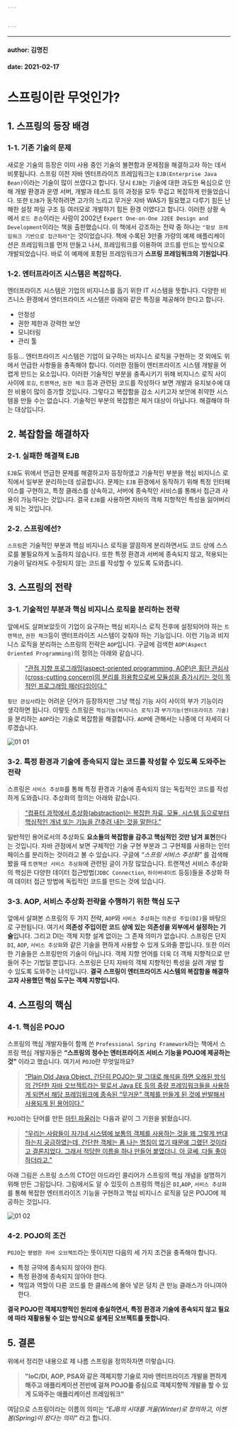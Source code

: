 ```yaml
---


---
```


<hr>
<h4 id="author-김명진">author: 김명진</h4>
<h4 id="date-2021-02-17">date: 2021-02-17</h4>
<h1 id="스프링이란-무엇인가">스프링이란 무엇인가?</h1>
<h2 id="스프링의-등장-배경">1.  스프링의 등장 배경</h2>
<h3 id="기존-기술의-문제">1-1. 기존 기술의 문제</h3>
<p>새로운 기술의 등장은 이미 사용 중인 기술의 불편함과 문제점을 해결하고자 하는 데서 비롯됩니다. 스프링 이전 자바 엔터프라이즈 프레임워크는 <code>EJB(Enterprise Java Bean)</code>이라는 기술이 많이 쓰였다고 합니다. 당시 <code>EJB</code>는 기술에 대한 과도한 욕심으로 인해 개발 환경과 운영 서버, 개발과 테스트 등의 과정을 모두 무겁고 복잡하게 만들었습니다. 또한 <code>EJB</code>가 동작하려면 고가의 느리고 무거운 자바 WAS가 필요했고 다루기 힘든 난해한 설정 파일 구조 등 여러모로 개발하기 힘든 환경 이였다고 합니다. 이러한 상황 속에서 <code>로드 존슨</code>이라는 사람이 2002년 <code>Expert One-on-One J2EE Design and Development</code>이라는 책을 출판했습니다. 이 책에서 강조하는 전략 중 하나는 <code>"항상 프레임워크 기반으로 접근하라"</code>는 것이었습니다. 책에 수록된 3만줄 가량의 예제 애플리케이션은 프레임워크를 먼저 만들고 나서, 프레임워크를 이용하여 코드를 만드는 방식으로 개발되었습니다. 바로 이 예제에 포함된 프레임워크가 <strong>스프링 프레임워크의 기원입니다</strong>.</p>
<h3 id="엔터프라이즈-시스템은-복잡하다.">1-2. 엔터프라이즈 시스템은 복잡하다.</h3>
<p>엔터프라이즈 시스템은 기업의 비지니스를 돕기 위한 IT 시스템을 뜻합니다. 다양한 비즈니스 환경에서 엔터프라이즈 시스템은 아래와 같은 특징을 제공해야 한다고 합니다.</p>
<ul>
<li>안정성</li>
<li>권한 제한과 강력한 보안</li>
<li>모니터링</li>
<li>관리 툴</li>
</ul>
<p>등등… 엔터프라이즈 시스템은 기업이 요구하는 비지니스 로직을 구현하는 것 외에도 위에서 언급한 사항들을 충족해야 합니다. 이러한 점들이 엔터프라이즈 시스템 개발을 어렵게 만드는 요소입니다. 이러한 기술적인 부분을 충족시키기 위해 비지니스 로직 사이사이에 <code>로깅</code>, <code>트랜잭션</code>, <code>권한 체크</code> 등과 관련된 코드를 작성하다 보면 개발과 유지보수에 대한 비용이 많이 증가할 것입니다. 그렇다고 복잡함을 감소 시키고자 보안에 취약한 시스템을 만들 수는 없습니다. 기술적인 부분의 복잡함은 제거 대상이 아닙니다. 해결해야 하는 대상입니다.</p>
<h2 id="복잡함을-해결하자">2. 복잡함을 해결하자</h2>
<h3 id="실패한-해결책-ejb">2-1. 실패한 해결책 EJB</h3>
<p><code>EJB</code>도 위에서 언급한 문제를 해결하고자 등장하였고 기술적인 부분을 핵심 비지니스 로직에서 일부분 분리하는데 성공합니다. 문제는 <code>EJB</code> 환경에서 동작하기 위해 특정 인터페이스를 구현하고, 특정 클래스를 상속하고, 서버에 종속적인 서비스를 통해서 접근과 사용이 가능하다는 것입니다. 결국 <code>EJB</code>를 사용하면 자바의 객체 지향적인 특성을 잃어버리게 되는 것입니다.</p>
<h3 id="스프링에선">2-2. 스프링에선?</h3>
<p><code>스프링</code>은 기술적인 부분과 핵심 비지니스 로직을 깔끔하게 분리하면서도 코드 상에 스스로를 불필요하게 노출하지 않습니다. 또한 특정 환경과 서버에 종속되지 않고, 적용되는 기술이 달라져도 수정되지 않는 코드를 작성할 수 있도록 도와줍니다.</p>
<h2 id="스프링의-전략">3. 스프링의 전략</h2>
<h3 id="기술적인-부분과-핵심-비지니스-로직을-분리하는-전략">3-1. 기술적인 부분과 핵심 비지니스 로직을 분리하는 전략</h3>
<p>앞에서도 살펴보았듯이 기업이 요구하는 핵심 비지니스 로직 전후에 설정되어야 하는 <code>트랜잭션</code>, <code>권한 체크</code>등이 엔터프라이즈 시스템이 갖춰야 하는 기능입니다. 이런 기능과 비지니스 로직을 분리하는 스프링의 전략은 <code>AOP</code>입니다. 구글에 검색한 <code>AOP(Aspect Oriented Programming)</code>의 정의는 아래와 같습니다.</p>
<blockquote>
<p><a href="https://ko.wikipedia.org/wiki/%EA%B4%80%EC%A0%90_%EC%A7%80%ED%96%A5_%ED%94%84%EB%A1%9C%EA%B7%B8%EB%9E%98%EB%B0%8D">“관점 지향 프로그래밍(aspect-oriented programming, AOP)은 횡단 관심사(cross-cutting concern)의 분리를 허용함으로써 모듈성을 증가시키는 것이 목적인 프로그래밍 패러다임이다.”</a></p>
</blockquote>
<p><code>횡단 관심사</code>라는 어려운 단어가 등장하지만 그냥 핵심 기능 사이 사이의 부가 기능이라 생각하면 됩니다. 이렇듯 스프링은 <code>핵심기능(비지니스 로직)</code>과 <code>부가기능(엔터프라이즈 기술)</code>을 분리하는 <code>AOP</code>라는 기술로 복잡함을 해결합니다. <code>AOP</code>에 관해서는 나중에 더 자세히 다루겠습니다.</p>
<p><img src="https://kjpmj-blog.netlify.app/static/5769b44132018e57ddcb152f549e57c1/fcda8/01-01.png" alt="01 01"></p>
<h3 id="특정-환경과-기술에-종속되지-않는-코드를-작성할-수-있도록-도와주는-전략">3-2. 특정 환경과 기술에 종속되지 않는 코드를 작성할 수 있도록 도와주는 전략</h3>
<p>스프링은 <code>서비스 추상화</code>를 통해 특정 환경과 기술에 종속되지 않는 독립적인 코드를 작성하게 도와줍니다. 추상화의 정의는 아래와 같습니다.</p>
<blockquote>
<p><a href="https://ko.wikipedia.org/wiki/%EC%B6%94%EC%83%81%ED%99%94_(%EC%BB%B4%ED%93%A8%ED%84%B0_%EA%B3%BC%ED%95%99)">“컴퓨터 과학에서 추상화(abstraction)는 복잡한 자료, 모듈, 시스템 등으로부터 핵심적인 개념 또는 기능을 간추려 내는 것을 말한다.”</a></p>
</blockquote>
<p>일반적인 용어로서의 추상화도 <strong>요소들의 복잡함을 감추고 핵심적인 것만 남겨 표현</strong>한다는 것입니다. 자바 관점에서 보면 구체적인 기술 구현 부분과 그 구현체를 사용하는 인터페이스를 분리하는 것이라고 볼 수 있습니다. 구글에 <em>“스프링 서비스 추상화”</em> 를 검색해 봤을 때 <code>트랜잭션 서비스 추상화</code>에 관련된 글이 가장 많았습니다. 트랜잭션 서비스 추상화의 핵심은 다양한 데이터 접근방법(<code>JDBC Connection</code>, <code>하이버네이트</code> 등등)들을 추상화 하여 데이터 접근 방법에 독립적인 코드를 만드는 것에 있습니다.</p>
<h3 id="aop--서비스-추상화-전략을-수행하기-위한-핵심-도구">3-3.  AOP,  서비스 추상화 전략을 수행하기 위한 핵심 도구</h3>
<p>앞에서 살펴본 스프링의 두 가지 전략, <code>AOP</code>와 <code>서비스 추상화</code>는 <code>의존성 주입(DI)</code>을 바탕으로 구현됩니다. 여기서 <strong>의존성 주입이란 코드 상에 있는 의존성을 외부에서 설정하는 기술</strong>입니다. 그리고 DI는 객체 지향 설계 없이는 그 존재 의미가 없습니다. 스프링은 단지 <code>DI</code>, <code>AOP</code>, <code>서비스 추상화</code>와 같은 기술을 편하게 사용할 수 있게 도와줄 뿐입니다. 또한 이러한 기술들은 스프링만의 기술이 아닙니다. 객체 지향 언어를 더욱 더 객체 지향적으로 만들어 주는 기법일 뿐입니다. 스프링은 단지 자바의 객체 지향적인 특성을 살려 개발 할 수 있도록 도와주는 녀석입니다.  <strong>결국 스프링이 엔터프라이즈 시스템의 복잡함을 해결하고자 사용했던 핵심 도구는 객체 지향입니다.</strong></p>
<h2 id="스프링의-핵심">4. 스프링의 핵심</h2>
<h3 id="핵심은-pojo">4-1. 핵심은 POJO</h3>
<p>스프링의 핵심 개발자들이 함께 쓴 <code>Professional Spring Framework</code>라는 책에서 스프링 핵심 개발자들은 <strong>“스프링의 정수는 엔터프라이즈 서비스 기능을 POJO에 제공하는 것”</strong> 이라고 했습니다. 여기서 <code>POJO</code>란 무엇일까요?</p>
<blockquote>
<p><a href="https://ko.wikipedia.org/wiki/Plain_Old_Java_Object">“Plain Old Java Object, 간단히 POJO는 말 그대로 해석을 하면 오래된 방식의 간단한 자바 오브젝트라는 말로서 Java EE 등의 중량 프레임워크들을 사용하게 되면서 해당 프레임워크에 종속된 “무거운” 객체를 만들게 된 것에 반발해서 사용되게 된 용어이다.”</a></p>
</blockquote>
<p><code>POJO</code>라는 단어를 만든 <a href="https://ko.wikipedia.org/wiki/%EB%A7%88%ED%8B%B4_%ED%8C%8C%EC%9A%B8%EB%9F%AC">마틴 파울러</a>는 다음과 같이 그 기원을 밝혔습니다.</p>
<blockquote>
<p><a href="https://ko.wikipedia.org/wiki/Plain_Old_Java_Object">“우리는 사람들이 자기네 시스템에 보통의 객체를 사용하는 것을 왜 그렇게 반대하는지 궁금하였는데, 간단한 객체는 폼 나는 명칭이 없기 때문에 그랬던 것이라고 결론지었다. 그래서 적당한 이름을 하나 만들어 붙였더니, 아 글쎄, 다들 좋아하더라고.”</a></p>
</blockquote>
<p>아래 그림은 스프링 소스의 CTO인 아드라인 콜리어가 스프링의 핵심 개념을 설명하기 위해 만든 그림입니다. 그림에서도 알 수 있듯이 스프링의 핵심은 <code>DI</code>,<code>AOP</code>, <code>서비스 추상화</code>를 통해 복잡한 엔터프라이즈 기능을 구현하고 핵심 비지니스 로직을 담은 POJO에 제공하는 것입니다.</p>
<p><img src="https://kjpmj-blog.netlify.app/static/fa898362ebbc8b9de6ef89062214c9f7/484ae/01-02.png" alt="01 02"></p>
<h3 id="pojo의-조건">4-2. POJO의 조건</h3>
<p><code>POJO</code>는 <code>평범한 자바 오브젝트</code>라는 뜻이지만 다음의 세 가지 조건을 충족해야 합니다.</p>
<ul>
<li>특정 규약에 종속되지 않아야 한다.</li>
<li>특정 환경에 종속되지 않아야 한다.</li>
<li>책임과 역할이 다른 코드를 한 클래스에 몰아 넣은 덩치 큰 만능 클래스가 아니여야 한다.</li>
</ul>
<p><strong>결국 POJO란 객체지향적인 원리에 충실하면서, 특정 환경과 기술에 종속되지 않고 필요에 따라 재활용될 수 있는 방식으로 설계된 오브젝트를 뜻합니다.</strong></p>
<h2 id="결론">5. 결론</h2>
<p>위에서 정리한 내용으로 제 나름 스프링을 정의하자면 이렇습니다.</p>
<blockquote>
<p><strong>"IoC/DI, AOP, PSA와 같은 객체지향 기술로 자바 엔터프라이즈 개발을 편하게 해주고 애플리케이션 전반에 걸쳐 POJO를 중심으로 객체지향적 개발을 할 수 있게 도와주는 애플리케이션 프레임워크"</strong></p>
</blockquote>
<p>여담으로 스프링이라는 이름의 의미는 <em>“EJB의 시대를 겨울(Winter)로 정의하고, 이젠 봄(Spring)이 왔다는 의미”</em> 라고 합니다.</p>


